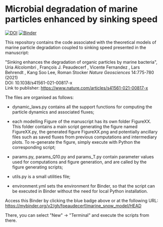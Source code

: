 # Microbial degradation of marine particles enhanced by sinking speed



[![DOI](https://zenodo.org/badge/257601966.svg)](https://zenodo.org/badge/latestdoi/257601966)
[![Binder](https://mybinder.org/badge_logo.svg)](https://mybinder.org/v2/gh/fpeaudecerf/marine_snow_model/HEAD)

This repository contains the code associated with the theoretical models of marine particle degradation coupled to sinking speed presented in the manuscript:

"Sinking enhances the degradation of organic particles by marine bacteria", 
Uria Alcolombri , François J. Peaudecerf , Vicente Fernandez , Lars Behrendt , Kang Soo Lee, Roman Stocker
*Nature Geosciences* 14:775-780 (2021)  
DOI: 10.1038/s41561-021-00817-x  
Link to publisher: https://www.nature.com/articles/s41561-021-00817-x  

The files are organised as follows:
- dynamic_laws.py contains all the support functions for computing the particle dynamics and associated fluxes;
- each modelling Figure of the manuscript has its own folder FigureXX. This folder contains a main script generating the figure named FigureXX.py, the generated figure FigureXX.png and potentially ancillary files such as saved fluxes from previous computations and intermediary plots. To re-generate the figure, simply execute with Python the corresponding script;
- params.py, params_Q10.py and params_T.py contain parameter values used for computations and figure generation, and are called by the figure generating scripts;
- utils.py is a small utilities file;

- environment.yml sets the environment for Binder, so that the script can be executed in Binder without the need for local Python installation. 


Access this Binder by clicking the blue badge above or at the following URL:  
https://mybinder.org/v2/gh/fpeaudecerf/marine_snow_model/HEAD  

There, you can select "New" -> "Terminal" and execute the scripts from there. 
